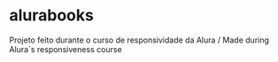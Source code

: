 # alurabooks
Projeto feito durante o curso de responsividade da Alura / Made during Alura`s responsiveness course 
